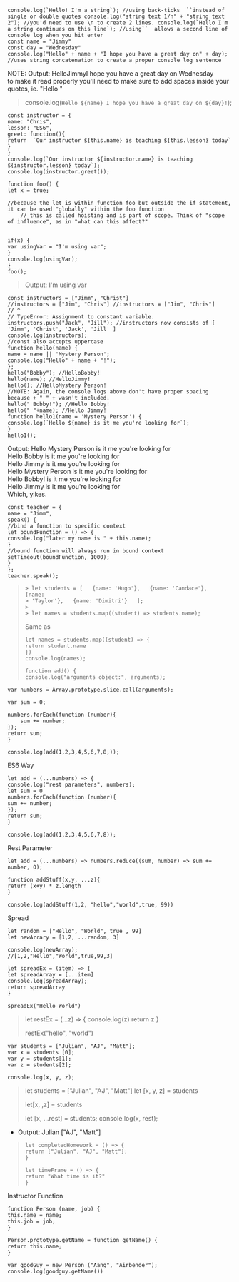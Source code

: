     console.log(`Hello! I'm a string`); //using back-ticks  ``instead of single or double quotes console.log("string text 1/n" + "string text 2"); //you'd need to use \n to create 2 lines. console.log(`Hello I'm a string continues on this line`); //using``  allows a second line of console log when you hit enter  
    const name = "Jimmy"  
    const day = "Wednesday"  
    console.log("Hello" + name + "I hope you have a great day on" + day); //uses string concatenation to create a proper console log sentence  

NOTE: Output: HelloJimmyI hope you have a great day on Wednesday  
to make it read properly you'll need to make sure to add spaces inside your quotes, ie. "Hello "  

> console.log(`Hello ${name} I hope you have a great day on ${day}!`);


    const instructor = {  
    name: "Chris",  
    lesson: "ES6",  
    greet: function(){  
    return  `Our instructor ${this.name} is teaching ${this.lesson} today`   
    }  
    }  
    console.log(`Our instructor ${instructor.name} is teaching ${instructor.lesson} today`);  
    console.log(instructor.greet());  

    function foo() {  
    let x = true; 

    //because the let is within function foo but outside the if statement, it can be used "globally" within the foo function  
        // this is called hoisting and is part of scope. Think of "scope of influence", as in "what can this affect?" 

 
    if(x) {  
    var usingVar = "I'm using var";  
    }  
    console.log(usingVar);  
    }  
    foo(); 

> Output: I'm using var

    const instructors = ["Jimm", "Christ"]  
    //instructors = ["Jim", "Chris"] //instructors = ["Jim", "Chris"]  
    // ^  
    // TypeError: Assignment to constant variable.  
    instructors.push("Jack", "Jill"); //instructors now consists of [ 'Jimm', 'Christ', 'Jack', 'Jill' ]  
    console.log(instructors);  
    //const also accepts uppercase  
    function hello(name) {  
    name = name || 'Mystery Person';  
    console.log("Hello" + name + "!");  
    };  
    hello("Bobby"); //HelloBobby!  
    hello(name); //HelloJimmy!  
    hello(); //HelloMystery Person!  
    //NOTE: Again, the console logs above don't have proper spacing because + " " + wasn't included.  
    hello(" Bobby!"); //Hello Bobby!  
    hello(" "+name); //Hello Jimmy!  
    function hello1(name = 'Mystery Person') {  
    console.log(`Hello ${name} is it me you're looking for`);  
    }  
    hello1(); 

   

   

Output:
       Hello Mystery Person is it me you're looking for  
       Hello Bobby is it me you're looking for  
       Hello Jimmy is it me you're looking for  
       Hello Mystery Person is it me you're looking for  
       Hello Bobby! is it me you're looking for  
       Hello Jimmy is it me you're looking for  
       Which, yikes.

    const teacher = {  
    name = "Jimm",  
    speak() {  
    //bind a function to specific context  
    let boundFunction = () => {  
    console.log("later my name is " + this.name);  
    }  
    //bound function will always run in bound context  
    setTimeout(boundFunction, 1000);  
    }  
    };
    teacher.speak();  



>     > let students = [   {name: 'Hugo'},   {name: 'Candace'},   {name:
>     > 'Taylor'},   {name: 'Dimitri'}   ];
>     > 
>     > let names = students.map((student) => students.name);
> 
> 
> 
> 
>    Same as
> 
>     let names = students.map((student) => {  
>     return student.name  
>     })  
>     console.log(names);
>     
>     function add() {  
>     console.log("arguments object:", arguments);

```
var numbers = Array.prototype.slice.call(arguments);

var sum = 0;

numbers.forEach(function (number){
    sum += number;
});
return sum;
}

console.log(add(1,2,3,4,5,6,7,8,));

```


ES6 Way  

    let add = (...numbers) => {  
    console.log("rest parameters", numbers);  
    let sum = 0  
    numbers.forEach(function (number){  
    sum += number;  
    });  
    return sum;  
    }
    
    console.log(add(1,2,3,4,5,6,7,8));  

Rest Parameter

    let add = (...numbers) => numbers.reduce((sum, number) => sum += number, 0);
    
    function addStuff(x,y, ...z){  
    return (x+y) * z.length  
    }
    
    console.log(addStuff(1,2, "hello","world",true, 99))

Spread

    let random = ["Hello", "World", true , 99]  
    let newArrary = [1,2, ...random, 3]
    
    console.log(newArray);  
    //[1,2,"Hello","World",true,99,3]
    
    let spreadEx = (item) => {  
    let spreadArray = [...item]  
    console.log(spreadArray);  
    return spreadArray  
    }
    
    spreadEx("Hello World")

> let restEx = (...z) => {   console.log(z)   return z   }
> 
> restEx("hello", "world")

    var students = ["Julian", "AJ", "Matt"];  
    var x = students [0];  
    var y = students[1];  
    var z = students[2];
    
    console.log(x, y, z);

> let students = ["Julian", "AJ", "Matt"]   let [x, y, z] = students
> 
> let[x, ,z] = students
> 
> let [x, ...rest] = students;   console.log(x, rest);

 - Output:  Julian ["AJ", "Matt"]

>     let completedHomework = () => {  
>     return ["Julian", "AJ", "Matt"];  
>     }
>     
>     let timeFrame = () => {  
>     return "What time is it?"  
>     }

Instructor Function

    function Person (name, job) {  
    this.name = name;  
    this.job = job;  
    }
    
    Person.prototype.getName = function getName() {  
    return this.name;  
    }
    
    var goodGuy = new Person ("Aang", "Airbender");  
    console.log(goodguy.getName())




